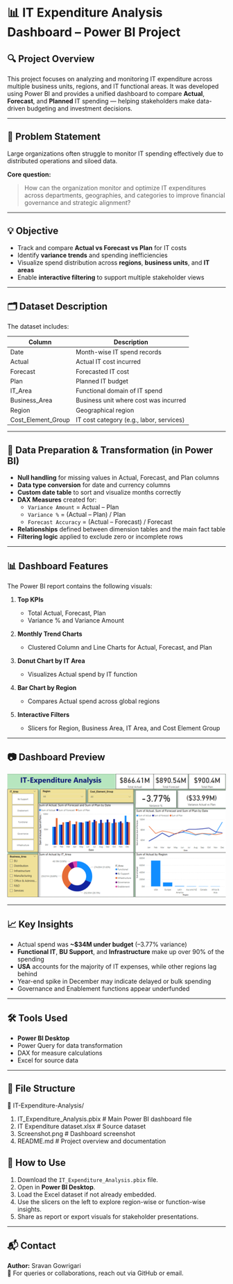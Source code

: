 # 📊 IT Expenditure Analysis Dashboard – Power BI Project

## 🔍 Project Overview

This project focuses on analyzing and monitoring IT expenditure across multiple business units, regions, and IT functional areas. It was developed using Power BI and provides a unified dashboard to compare **Actual**, **Forecast**, and **Planned** IT spending — helping stakeholders make data-driven budgeting and investment decisions.

---

## 🎯 Problem Statement

Large organizations often struggle to monitor IT spending effectively due to distributed operations and siloed data.  

**Core question:**  
> How can the organization monitor and optimize IT expenditures across departments, geographies, and categories to improve financial governance and strategic alignment?

---

## 💡 Objective

- Track and compare **Actual vs Forecast vs Plan** for IT costs  
- Identify **variance trends** and spending inefficiencies  
- Visualize spend distribution across **regions**, **business units**, and **IT areas**  
- Enable **interactive filtering** to support multiple stakeholder views  

---

## 🗂️ Dataset Description

The dataset includes:

| Column             | Description                                 |
|--------------------|---------------------------------------------|
| Date               | Month-wise IT spend records                 |
| Actual             | Actual IT cost incurred                     |
| Forecast           | Forecasted IT cost                          |
| Plan               | Planned IT budget                           |
| IT_Area            | Functional domain of IT spend               |
| Business_Area      | Business unit where cost was incurred       |
| Region             | Geographical region                         |
| Cost_Element_Group | IT cost category (e.g., labor, services)    |

---

## 🧪 Data Preparation & Transformation (in Power BI)

- **Null handling** for missing values in Actual, Forecast, and Plan columns  
- **Data type conversion** for date and currency columns  
- **Custom date table** to sort and visualize months correctly  
- **DAX Measures** created for:
  - `Variance Amount` = Actual – Plan  
  - `Variance %` = (Actual – Plan) / Plan  
  - `Forecast Accuracy` = (Actual – Forecast) / Forecast  
- **Relationships** defined between dimension tables and the main fact table  
- **Filtering logic** applied to exclude zero or incomplete rows  

---

## 📊 Dashboard Features

The Power BI report contains the following visuals:

1. **Top KPIs**  
   - Total Actual, Forecast, Plan  
   - Variance % and Variance Amount  

2. **Monthly Trend Charts**  
   - Clustered Column and Line Charts for Actual, Forecast, and Plan  

3. **Donut Chart by IT Area**  
   - Visualizes Actual spend by IT function  

4. **Bar Chart by Region**  
   - Compares Actual spend across global regions  

5. **Interactive Filters**  
   - Slicers for Region, Business Area, IT Area, and Cost Element Group  

---

## 📷 Dashboard Preview

![Dashboard Screenshot](https://github.com/sravangowrigari/IT-Expenditure-Analysis/blob/main/Screenshot%202025-07-06%20175300.png)

---

## 📈 Key Insights

- Actual spend was **~$34M under budget** (–3.77% variance)  
- **Functional IT**, **BU Support**, and **Infrastructure** make up over 90% of the spending  
- **USA** accounts for the majority of IT expenses, while other regions lag behind  
- Year-end spike in December may indicate delayed or bulk spending  
- Governance and Enablement functions appear underfunded  

---

## 🛠️ Tools Used

- **Power BI Desktop**  
- Power Query for data transformation  
- DAX for measure calculations  
- Excel for source data  

---

## 📁 File Structure

📂 IT-Expenditure-Analysis/
1. IT_Expenditure_Analysis.pbix # Main Power BI dashboard file
2. IT Expenditure dataset.xlsx # Source dataset
3. Screenshot.png # Dashboard screenshot
4. README.md # Project overview and documentation

## 📌 How to Use

1. Download the `IT_Expenditure_Analysis.pbix` file.
2. Open in **Power BI Desktop**.
3. Load the Excel dataset if not already embedded.
4. Use the slicers on the left to explore region-wise or function-wise insights.
5. Share as report or export visuals for stakeholder presentations.

---

## 📬 Contact

**Author:** Sravan Gowrigari  
📧 For queries or collaborations, reach out via GitHub or email.
